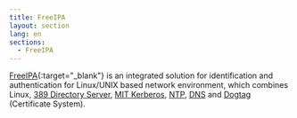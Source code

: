 ```yaml
---
title: FreeIPA
layout: section
lang: en
sections:
  - FreeIPA
---
```


[FreeIPA](https://freeipa.org){:target="\_blank"} is an integrated solution for identification and authentication for Linux/UNIX based network environment, which combines Linux, [389 Directory Server](https://www.port389.org/), [MIT Kerberos](https://web.mit.edu/Kerberos/), [NTP](https://chrony.tuxfamily.org), [DNS](https://www.isc.org/bind) and [Dogtag](https://www.dogtagpki.org) (Certificate System).

